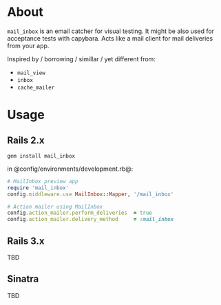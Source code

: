 About
=====

`mail_inbox` is an email catcher for visual testing. It might be also used for acceptance tests with capybara. Acts like a mail client for mail deliveries from your app.

Inspired by / borrowing / simillar / yet different from:

- `mail_view`
- `inbox`
- `cache_mailer`

Usage
=====

Rails 2.x
---------

```
gem install mail_inbox
```

in @config/environments/development.rb@:

```ruby
# MailInbox preview app
require 'mail_inbox'
config.middleware.use MailInbox::Mapper, '/mail_inbox'

# Action mailer using MailInbox
config.action_mailer.perform_deliveries  = true
config.action_mailer.delivery_method     = :mail_inbox
```

Rails 3.x
---------

TBD

Sinatra
-------

TBD
